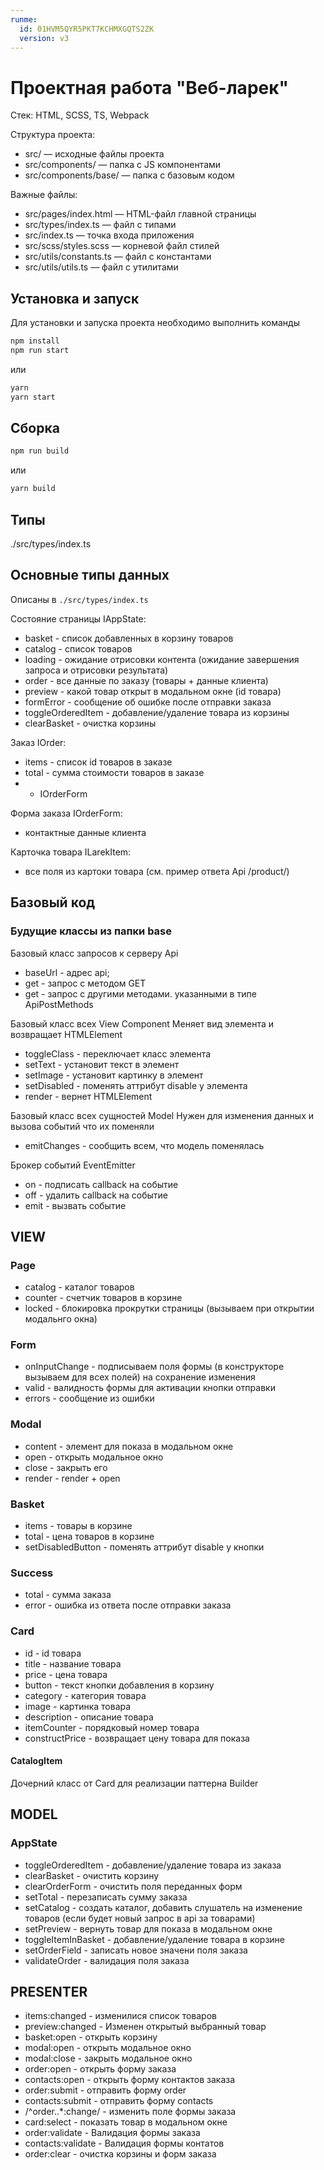 ```yaml
---
runme:
  id: 01HVM5QYR5PKT7KCHMXGQTS2ZK
  version: v3
---
```


# Проектная работа "Веб-ларек"

Стек: HTML, SCSS, TS, Webpack

Структура проекта:

- src/ — исходные файлы проекта
- src/components/ — папка с JS компонентами
- src/components/base/ — папка с базовым кодом

Важные файлы:

- src/pages/index.html — HTML-файл главной страницы
- src/types/index.ts — файл с типами
- src/index.ts — точка входа приложения
- src/scss/styles.scss — корневой файл стилей
- src/utils/constants.ts — файл с константами
- src/utils/utils.ts — файл с утилитами

## Установка и запуск

Для установки и запуска проекта необходимо выполнить команды

```sh {"id":"01HVM5QYR5PKT7KCHMX50HEMQ7"}
npm install
npm run start
```

или

```sh {"id":"01HVM5QYR5PKT7KCHMX8HV53MJ"}
yarn
yarn start
```

## Сборка

```sh {"id":"01HVM5QYR5PKT7KCHMXC6Z0V0X"}
npm run build
```

или

```sh {"id":"01HVM5QYR5PKT7KCHMXERAEAGK"}
yarn build
```

## Типы

./src/types/index.ts

## Основные типы данных

Описаны в `./src/types/index.ts`

Состояние страницы IAppState:

- basket - список добавленных в корзину товаров
- catalog - список товаров
- loading - ожидание отрисовки контента (ожидание завершения запроса и отрисовки результата)
- order - все данные по заказу (товары + данные клиента)
- preview - какой товар открыт в модальном окне (id товара)
- formError - сообщение об ошибке после отправки заказа
- toggleOrderedItem - добавление/удаление товара из корзины
- clearBasket - очистка корзины

Заказ IOrder:

- items - список id товаров в заказе
- total - сумма стоимости товаров в заказе
- + IOrderForm

Форма заказа IOrderForm:

- контактные данные клиента

Карточка товара ILarekItem:

- все поля из картоки товара (см. пример ответа Api /product/)

## Базовый код

### Будущие классы из папки base

Базовый класс запросов к серверу Api

- baseUrl - адрес api;
- get - запрос с методом GET
- get - запрос с другими методами. указанными в типе ApiPostMethods

Базовый класс всех View Component
Меняет вид элемента и возвращает HTMLElement

- toggleClass - переключает класс элемента
- setText - установит текст в элемент
- setImage - установит картинку в элемент
- setDisabled - поменять аттрибут disable у элемента
- render - вернет HTMLElement

Базовый класс всех сущностей Model
Нужен для изменения данных и вызова событий что их поменяли

- emitChanges - сообщить всем, что модель поменялась

Брокер событий EventEmitter

- on - подписать callback на событие
- off - удалить callback на событие
- emit - вызвать событие

## VIEW

### Page

- catalog - каталог товаров
- counter - счетчик товаров в корзине
- locked - блокировка прокрутки страницы (вызываем при открытии модальнго окна)

### Form

- onInputChange - подписываем поля формы (в конструкторе вызываем для всех полей) на сохранение изменения
- valid - валидность формы для активации кнопки отправки
- errors - сообщение из ошибки

### Modal

- content - элемент для показа в модальном окне
- open -  открыть модальное окно
- close - закрыть его
- render - render + open

### Basket

- items - товары в корзине
- total - цена товаров в корзине
- setDisabledButton - поменять аттрибут disable у кнопки

### Success

- total - сумма заказа
- error - ошибка из ответа после отправки заказа

### Card

- id - id товара
- title - название товара
- price - цена товара
- button - текст кнопки добавления в корзину
- category - категория товара
- image - картинка товара
- description - описание товара
- itemCounter - порядковый номер товара
- constructPrice - возвращает цену товара для показа

#### CatalogItem

Дочерний класс от Card для реализации паттерна Builder

## MODEL

### AppState

- toggleOrderedItem - добавление/удаление товара из заказа
- clearBasket - очистить корзину
- clearOrderForm - очистить поля переданных форм
- setTotal - перезаписать сумму заказа
- setCatalog - создать каталог, добавить слушатель на изменение товаров (если будет новый запрос в api за товарами)
- setPreview - вернуть товар для показа в модальном окне
- toggleItemInBasket - добавление/удаление товара в корзине
- setOrderField - записать новое значени поля заказа
- validateOrder - валидация поля заказа

## PRESENTER

- items:changed - изменилися список товаров
- preview:changed - Изменен открытый выбранный товар
- basket:open - открыть корзину
- modal:open - открыть модальное окно
- modal:close - закрыть модальное окно
- order:open - открыть форму заказа
- contacts:open - открыть форму контактов заказа
- order:submit - отправить форму order
- contacts:submit - отправить форму contacts
- /^order\..*:change/ - изменить поле формы заказа
- card:select - показать товар в модальном окне
- order:validate - Валидация формы заказа
- contacts:validate - Валидация формы контатов
- order:clear - очистка корзины и форм заказа
